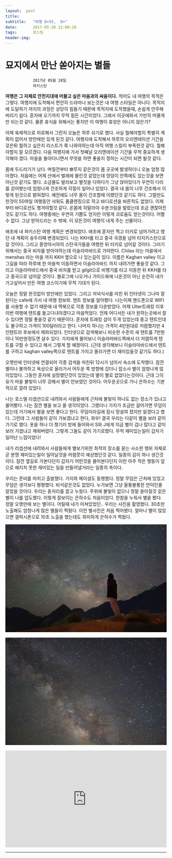 ```yaml
---
layout:  post
title:   
subtitle:   "여행 D+55,  D+"
date:       2017-05-28 12:00:10
tags:       포스팅
header-img:
---
```


# 묘지에서 만난 쏟아지는 별들

```
			2017년 05월 28일
			파키스탄
```

__여행은 그 자체로 안전지대에 머물고 싶은 마음과의 싸움이다.__ 적어도 내 여행의 목적은 그렇다. 여행지에 도착해서 편안히 드라마나 보는것은 내 여행 스타일은 아니다. 목적지에 도달하기 까지의 과정은 상당히 힘들기 때문에 목적지에 도착했을때, 손쉽게 안주해버리기 쉽다. 훈자에 오기까지 무척 힘든 시간이었다. 그래서 이곳에와서 가만히 머물게만 되는것 같다. 물론 휴식을 위해서는 좋지만 이 여행이 휴양은 아니지 않은가?

어제 육체적으로 피로해서 그런지 오늘은 하루 쉬기로 했다. 사실 뭘해야할지 특별히 계획이 없어서 방안에만 있게 된것 같다. 여행지에 도착해서 하루의 오리엔테이션 기간을 갖은뒤 뭘하고 싶은지 리스트가 쭉 나와야하는데 아직 여행 스킬이 부족한것 같다. 뭘해야할지 잘 모르겠다. 다음 여행지에 가서 첫째날 오리엔테이션 기간을 무척 중요하게 생각해야 겠다. 마을을 돌아다니면서 무엇을 하면 좋을지 정하는 시간이 되면 될것 같다.

몸에 두드러기가 났다. 며칠전부터 뾰루지 같은것이 몸 곳곳에 발생하더니 오늘 엄청 많아졌다. 처음에는 어제 산에서 벌레에 물린것 같았는데 엉덩이 안쪽에도 있는것을 보면 아닌것 같기도 했다. 소금물도 발라보고 별짓을 다하다가 그냥 앉아있다가 우연히 다리를 걷어봣는데 엄청나게 건조하게 각질이 일어나 있었다. 결국 내 몸이 너무 건조해서 이렇게 된것으로 밝혀졌다. 예전에도 너무 몸이 건조할때 이랬던것 같기도 하다. 그럴만도 한것이 50여일 여행동안 샤워도 폼클렌징으로 하고 바디로션을 바른적도 없었다. 이제부터 바디로션도 챙겨야할것 같다. 온몸에 히말라야 수분크림을 발랐는데 조금 괜찮아진것도 같기도 하다. 여행중에는 우연히 기쁨도 얻지만 이렇게 괴로움도 얻는것이다. 어쩔수 없다. 그냥 받아드리는 수 밖에. 이 모든것이 여행이 내게 주는 선물이다.

애초에 내 파키스탄 여행 계획은 변경되었다. 애초에 훈자만 찍고 터키로 넘어가려고 했던 내 계획이 송두리째 변경되었다. 나는 KKH를 타고 중국 국경을 넘어 타지키스탄으로 갈 것이다. 그리고 중앙아시아의 스탄국가들을 여행한 뒤 터키로 넘어갈 것이다. 그러기 위해서는 중국 비자를 받아야하는데 이슬라마바드로 가야한다. Chilas 라는 마을에서 menshas 라는 마을 까지 KKH 옆으로 나 있는길이 있다. 이름은 Kaghan valley 이고 그길을 따라 하루에 한 마을씩 이동하면서 이슬라마바드 까지 내려가면 좋을것 같다. 그리고 이슬라마바드에서 중국 비자를 받고 gilgit으로 비행기를 타고 이동한 뒤 KKH를 타고 중국으로 넘어갈 것이다. 블로그에 나오거나 가이드북에 나온것이 아닌 순전히 내가 가고싶어서 만든 여행 코스이기에 무척 기대가 된다.

오늘은 정말 한것없이 방안에만 있었다. 그리고 저녁식사를 마친 뒤 인터넷이 그나마 잘된다는 cafe에 가서 내 여행 정보와. 텐트 정보를 알아봤다. 나는이제 핸드폰으로 WIFI를 사용할 수 없기 때문에 내 맥북으로 각종 정보를 다운받았다. 어제 Ulter트래킹 이후 이번 여행에 텐트를 들고다녀야겠다고 마음먹었다. 언제 어디서든 내가 원하는곳에서 잘 수 있다면 정말 좋을것 같기 때문이다. 훈자에 트래킹 샵이 두개 있었는데 중고 텐트인데도 불구하고 가격이 100달러라고 한다. 나머지  하나는 가격이 4만원대로 저렴했지만 4인텐트라 후보에서 제외되었다. 인터넷으로 검색해보니 비슷한 수준의 새 텐트를 7만원이나 10만원정도면 살수 있다. 가지에게 물어보니 이슬라마바드쪽에서 더 저렴하게 텐트를 구할 수 있다고 해서 그렇게 할 예정이다. (근데 생각해보니 이슬라마바드에서 텐트를 구하고 kaghan valley쪽으로 텐트를 가지고 올라가면 더 재미있을것 같기도 하다.)

오랫만에 인터넷에 연결되어 각종 검색을 마친뒤 12시가 넘어서 숙소에 도착했다. 잠깐 별이나 볼까하고 옥상으로 올라가서 어두운 쪽 방향에 갔더니 맙소사 별이 엄청나게 많이있었다. 그동안 훈자에 실망했던것이 있었는데 별이 별로 없었다는것이다. 근데 그이유가 마을 불빛이 너무 강해서 별이 안보였던 것이다. 어두운곳으로 가니 은하수는 기본적으로 깔려 있었다.

나는 호스텔 리셉션으로 내려와서 사람들에게 근처에 불빛이 하나도 없는 장소가 있냐고 물어봤다. 나는 잠깐 별을 보고 올 생각이었다. 그랬더니 가지가 조금만 걸어가면 무덤이 있는데 거기에서 별을 보면 좋다고 한다. 무덤이라길래 잠시 망설여 졌지만 알겠다고 했다. 그런데 그 사람들이 같이 가보겠냐고 한다, 와우! 결국 우리는 다같이 별을 보러 같이 가기로 했다. 옷을 하나 더 챙기러 방에 들어와서 S와 J에게 지금 별이 겁나 많다고 같이 보러 가겠냐고 깨워버렸다. 그렇게 그들도 같이 가기로했다. 무척 재미있는일이 갑자기 일어난 느낌이었다!

내가 리셉션에 내려와서 사람들에게 별보기위한 최적의 장소를 묻는 사소한 행위 자체로 곧 분명 재미있는일이 일어날것을 어렴풋이 예상했던것 같다. 일종의 감이 하나 생긴것이다. 잠깐 옆길로 가본다던지 갑자기 어떤것을 물어본다던지 이런 아주 작은 행동이 앞으로 예지치 못한 재미있는 일을 만들어낼거라는 일종의 촉이다.  

우리는 준비를 마치고 출발했다. 가지와 페이셜도 동행했다. 정말 무덤은 근처에 있었고 무덤은 생각보다 평평했다. 비석같은것도 없었다. 누가보면 그냥 울퉁불퉁한 언덕인줄 알았을 것이다. 우리는 돋자리를 깔고 누웠다. 주위에 불빛이 없으니 정말 쏟아질것 같은 별이 나를 압도했다. 이렇게 잘보이는 은하수도 처음이었다. 한참을 누워서 별을 봤다. 정말 오랫만에 보는 별이다. 어릴때 내가 미쳐있었던.. 우리는 사진을 촬영했다. 30초만 노출해도 엄청나게 많은 별들이 찍혔다. 이런 별사진은 처음 찍어봤다. 얼마나 별이 많았으면 갤럭시폰으로 10초 노출을 했는데도 희미하게 은하수가 찍혔다.

![](/img/170528-stars.jpg)

![](/img/170528-galaxy.jpg)


<center>
<style>
	.google-maps {
		position: relative;
		padding-bottom: 60%; // This is the aspect ratio
		height: 0;
		overflow: hidden;
	}
	.google-maps iframe {
		position: absolute;
		top: 0;
		left: 0;
		width: 100% !important;
		height: 100% !important;
	}
</style>

<div class="google-maps">
	<iframe src="https://www.google.com/maps/embed?pb=!1m18!1m12!1m3!1d25714.576702078753!2d74.64499170573751!3d36.328742991080375!2m3!1f0!2f0!3f0!3m2!1i1024!2i768!4f13.1!3m3!1m2!1s0x38e8a094d3798105%3A0xb348958e006ea817!2sKarimabad!5e0!3m2!1sen!2skr!4v1567921918192!5m2!1sen!2skr" width="600" height="450" frameborder="0" style="border:0;" allowfullscreen=""></iframe>
</div>
</center>

---

